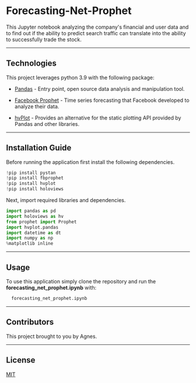 # Forecasting-Net-Prophet

This Jupyter notebook analyzing the company's financial and user data and to find out if the ability to predict search traffic can translate into the ability to successfully trade the stock.

---

## Technologies

This project leverages python 3.9 with the following package:

* [Pandas](https://pandas.pydata.org/) - Entry point, open source data analysis and manipulation tool.

* [Facebook Prophet](https://facebook.github.io/prophet/) - Time series forecasting that Facebook developed to analyze their data.

* [hvPlot](https://hvplot.holoviz.org/) - Provides an alternative for the static plotting API provided by Pandas and other libraries.

---

## Installation Guide

Before running the application first install the following dependencies.

```python
!pip install pystan
!pip install fbprophet
!pip install hvplot
!pip install holoviews
```

Next, import required libraries and dependencies.

```python
import pandas as pd
import holoviews as hv
from prophet import Prophet
import hvplot.pandas
import datetime as dt
import numpy as np
%matplotlib inline
```

---

## Usage

To use this application simply clone the repository and run the **forecasting_net_prophet.ipynb** with:

```python
  forecasting_net_prophet.ipynb
```

---

## Contributors

This project brought to you by Agnes.

---

## License
[MIT](https://github.com/git/git-scm.com/blob/main/MIT-LICENSE.txt)
